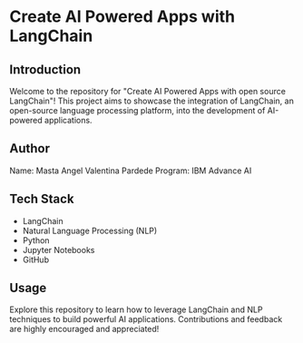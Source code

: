 # Create AI Powered Apps with LangChain

## Introduction
Welcome to the repository for "Create AI Powered Apps with open source LangChain"! This project aims to showcase the integration of LangChain, an open-source language processing platform, into the development of AI-powered applications.

## Author
Name: Masta Angel Valentina Pardede
Program: IBM Advance AI

## Tech Stack
- LangChain
- Natural Language Processing (NLP)
- Python
- Jupyter Notebooks
- GitHub

## Usage
Explore this repository to learn how to leverage LangChain and NLP techniques to build powerful AI applications. Contributions and feedback are highly encouraged and appreciated!
